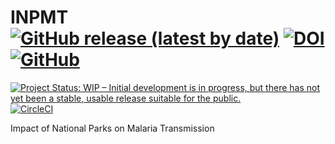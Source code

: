 # INPMT [![GitHub release (latest by date)](https://img.shields.io/github/v/release/pierre-manchon/INPMT)](https://github.com/pierre-manchon/INPMT/releases/latest) [![DOI](https://zenodo.org/badge/DOI/10.5281/zenodo.4972214.svg)](https://doi.org/10.5281/zenodo.4972214) [![GitHub](https://img.shields.io/github/license/pierre-manchon/INPMT)](https://www.gnu.org/licenses/gpl-3.0.en.html) 
[![Project Status: WIP – Initial development is in progress, but there has not yet been a stable, usable release suitable for the public.](https://www.repostatus.org/badges/latest/wip.svg)](https://www.repostatus.org/#wip)
[![CircleCI](https://circleci.com/gh/pierre-manchon/INPMT/tree/main.svg?style=svg)](https://circleci.com/gh/pierre-manchon/INPMT/tree/main) 

Impact of National Parks on Malaria Transmission

<!--
jenkins: needs java (https://www.jenkins.io/)
travis ci: ci/cd not reliable on the long term (https://www.travis-ci.com/)
circleci: ci/cd (https://app.circleci.com/pipelines/github/pierre-manchon)
appveyor: ci/cd (https://ci.appveyor.com/login)
requires.io: dependencies security (http://requires.io/)
safety: venv and packages security issues (https://pyup.io/safety/)
bandit: security issue (https://github.com/PyCQA/bandit)
black: syntax formatting (https://github.com/psf/black)
-->
